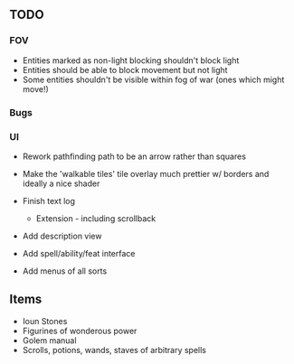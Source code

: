 ## TODO


### FOV 
- Entities marked as non-light blocking shouldn't block light
- Entities should be able to block movement but not light   
- Some entities shouldn't be visible within fog of war (ones which might move!)


### Bugs

### UI

- Rework pathfinding path to be an arrow rather than squares 
- Make the 'walkable tiles' tile overlay much prettier w/ borders and ideally a nice shader

- Finish text log 
    -  Extension - including scrollback
- Add description view 
- Add spell/ability/feat interface 
- Add menus of all sorts 

## Items
- Ioun Stones
- Figurines of wonderous power
- Golem manual
- Scrolls, potions, wands, staves of arbitrary spells
 